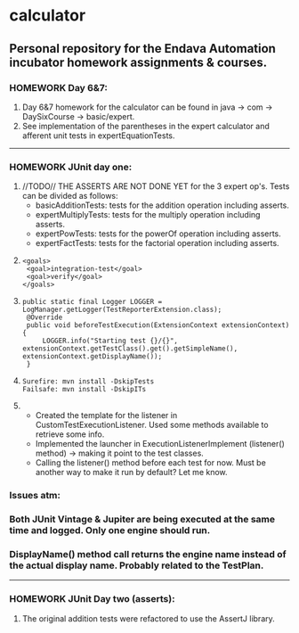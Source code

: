# calculator

## Personal repository for the Endava Automation incubator homework assignments & courses.

### HOMEWORK Day 6&7:
 1. Day 6&7 homework for the calculator can be found in java -> com -> DaySixCourse -> basic/expert.
 2. See implementation of the parentheses in the expert calculator and afferent unit tests in expertEquationTests.

---

### HOMEWORK JUnit day one:
1. //TODO// THE ASSERTS ARE NOT DONE YET for the 3 expert op's. 
     Tests can be divided as follows: 
   - basicAdditionTests: tests for the addition operation including asserts.
   - expertMultiplyTests: tests for the multiply operation including asserts.
   - expertPowTests: tests for the powerOf operation including asserts.
   - expertFactTests: tests for the factorial operation including asserts.
2. ```
   <goals>
    <goal>integration-test</goal>
    <goal>verify</goal>
   </goals>   
3. ```
   public static final Logger LOGGER = LogManager.getLogger(TestReporterExtension.class);
    @Override
    public void beforeTestExecution(ExtensionContext extensionContext) {
        LOGGER.info("Starting test {}/{}", extensionContext.getTestClass().get().getSimpleName(), extensionContext.getDisplayName());
    }
4. ```
   Surefire: mvn install -DskipTests
   Failsafe: mvn install -DskipITs
5. - Created the template for the listener in CustomTestExecutionListener. Used some methods available to retrieve some info.
   - Implemented the launcher in ExecutionListenerImplement (listener() method) -> making it point to the test classes.
   - Calling the listener() method before each test for now. Must be another way to make it run by default? Let me know.
  ### Issues atm: 
  ### Both JUnit Vintage & Jupiter are being executed at the same time and logged. Only one engine should run. 
  ### DisplayName() method call returns the engine name instead of the actual display name. Probably related to the TestPlan.
---

### HOMEWORK JUnit Day two (asserts):
1. The original addition tests were refactored to use the AssertJ library.
